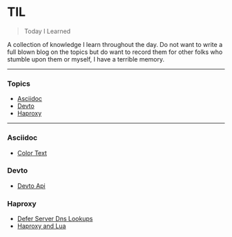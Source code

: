 # TIL

> Today I Learned

A collection of knowledge I learn throughout the day.  Do not want to write a full blown blog on the topics but do want to record them for other folks who stumble upon them or myself, I have a terrible memory.

---

### Topics

* [Asciidoc](#asciidoc)
* [Devto](#devto)
* [Haproxy](#haproxy)

---

### Asciidoc
* [Color Text](./markdown/asciidoc/color-text.md)

### Devto
* [Devto Api](./markdown/devto/devto-api.md)

### Haproxy
* [Defer Server Dns Lookups](./markdown/haproxy/defer-server-dns-lookups.md)
* [Haproxy and Lua](./markdown/haproxy/haproxy-and-lua.md)